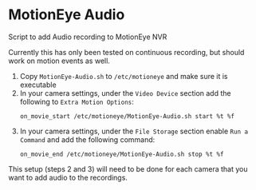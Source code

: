 # MotionEye Audio
Script to add Audio recording to MotionEye NVR

Currently this has only been tested on continuous recording, but should work on motion events as well.

1)  Copy `MotionEye-Audio.sh` to `/etc/motioneye` and make sure it is executable
2)  In your camera settings, under the `Video Device` section add the following to `Extra Motion Options`:
      ```
      on_movie_start /etc/motioneye/MotionEye-Audio.sh start %t %f
      ```
3)  In your camera settings, under the `File Storage` section enable `Run a Command` and add the following command:
      ```
      on_movie_end /etc/motioneye/MotionEye-Audio.sh stop %t %f
      ```

This setup (steps 2 and 3) will need to be done for each camera that you want to add audio to the recordings.
